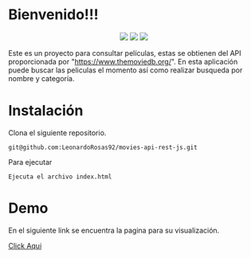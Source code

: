 # Bienvenido!!!
<p align="center">  
<img src="https://img.shields.io/badge/JavaScript-F7DF1E?style=for-the-badge&logo=javascript&logoColor=black">  
<img src="https://img.shields.io/badge/HTML5-E34F26?style=for-the-badge&logo=html5&logoColor=white">  
<img src="https://img.shields.io/badge/Sass-CC6699?style=for-the-badge&logo=sass&logoColor=white">  
</p>

Este es un proyecto para consultar películas, estas se obtienen del API proporcionada por "https://www.themoviedb.org/". En esta aplicación puede buscar las peliculas el momento así como realizar busqueda por nombre y categoría. 

# Instalación

 Clona el siguiente repositorio. 

    git@github.com:LeonardoRosas92/movies-api-rest-js.git

Para ejecutar 

    Ejecuta el archivo index.html

# Demo
En el siguiente link se encuentra la pagina para su visualización. 

[Click Aqui](https://leonardorosas92.github.io/movies-api-rest-js/#home)